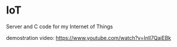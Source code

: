 # IoT
Server and C code for my Internet of Things

demostration video: https://www.youtube.com/watch?v=InIl7QaiEBk
